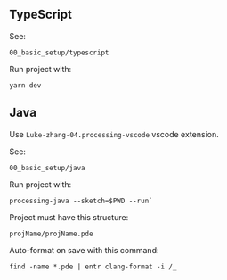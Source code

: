 ## TypeScript

See:

    00_basic_setup/typescript

Run project with:

    yarn dev

## Java

Use `Luke-zhang-04.processing-vscode` vscode extension.

See:

    00_basic_setup/java

Run project with:

    processing-java --sketch=$PWD --run`

Project must have this structure:

    projName/projName.pde

Auto-format on save with this command:

    find -name *.pde | entr clang-format -i /_
